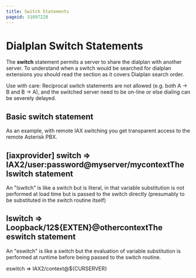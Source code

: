 ```yaml
---
title: Switch Statements
pageid: 31097228
---
```


Dialplan Switch Statements
==========================

The **switch** statement permits a server to share the dialplan with another server. To understand when a switch would be searched for dialplan extensions you should read the  section as it covers Dialplan search order.

Use with care: Reciprocal switch statements are not allowed (e.g. both A -> B and B -> A), and the switched server need to be on-line or else dialing can be severely delayed.

Basic switch statement
----------------------

As an example, with remote IAX switching you get transparent access to the remote Asterisk PBX.

[iaxprovider]
switch => IAX2/user:password@myserver/mycontextThe lswitch statement
---------------------

An "lswitch" is like a switch but is literal, in that variable substitution is not performed at load time but is passed to the switch directly (presumably to be substituted in the switch routine itself)

lswitch => Loopback/12${EXTEN}@othercontextThe eswitch statement
---------------------

An "eswitch" is like a switch but the evaluation of variable substitution is performed at runtime before being passed to the switch routine.

eswitch => IAX2/context@${CURSERVER} 

 

